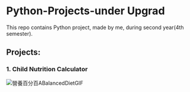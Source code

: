 # Python-Projects-under Upgrad
This repo contains Python project, made by me, during second year(4th semester).

## Projects:
### 1. Child Nutrition Calculator 
![營養百分百ABalancedDietGIF](https://user-images.githubusercontent.com/76874762/149952606-ca5c93af-1da7-4dbc-a52e-3ae3c7d3c67d.gif)
